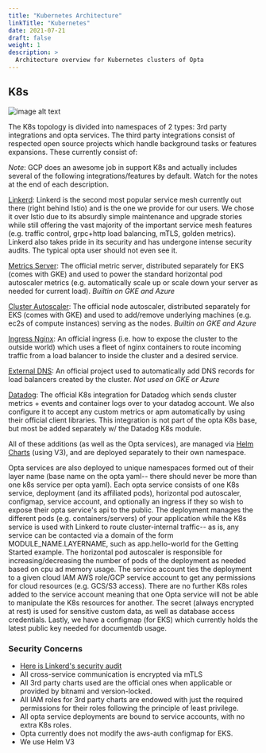 ```yaml
---
title: "Kubernetes Architecture"
linkTitle: "Kubernetes"
date: 2021-07-21
draft: false
weight: 1
description: >
  Architecture overview for Kubernetes clusters of Opta
---
```


## K8s

![image alt text](/images/opta_internal_kubernetes_architecture.png)

The K8s topology is divided into namespaces of 2 types: 3rd party integrations and opta services. The third party
integrations consist of respected open source projects which handle background tasks or features expansions. These
currently consist of:

_Note_: GCP does an awesome job in support K8s and actually includes several of the following integrations/features by
default. Watch for the notes at the end of each description.

[Linkerd](https://linkerd.io/): Linkerd is the second most popular service mesh currently out there (right behind
Istio) and is the one we provide for our users. We chose it over Istio due to its absurdly simple maintenance and
upgrade stories while still offering the vast majority of the important service mesh features (e.g. traffic control,
grpc+http load balancing, mTLS, golden metrics). Linkerd also takes pride in its security and has undergone intense
security audits. The typical opta user should not even see it.

[Metrics Server](https://github.com/kubernetes-sigs/metrics-server): The official metric server, distributed separately
for EKS (comes with GKE) and used to power the standard horizontal pod autoscaler metrics (e.g. automatically scale up
or scale down your server as needed for current load). _Builtin on GKE and Azure_

[Cluster Autoscaler](https://github.com/kubernetes/autoscaler/tree/master/cluster-autoscaler): The official node
autoscaler, distributed separately for EKS (comes with GKE) and used to add/remove underlying machines (e.g. ec2s of
compute instances) serving as the nodes. _Builtin on GKE and Azure_

[Ingress Nginx](https://kubernetes.github.io/ingress-nginx/): An official ingress (i.e. how to expose the cluster to
the outside world) which uses a fleet of nginx containers to route incoming traffic from a load balancer to inside the
cluster and a desired service.

[External DNS](https://github.com/kubernetes-sigs/external-dns): An official project used to automatically add DNS
records for load balancers created by the cluster. _Not used on GKE or Azure_

[Datadog](https://github.com/DataDog/helm-charts/tree/master/charts/datadog): The official K8s integration for Datadog
which sends cluster metrics + events and container logs over to your datadog account. We also configure it to accept
any custom metrics or apm automatically by using their official client libraries. This integration is not part of the
opta K8s base, but most be added separately w/ the Datadog K8s module.

All of these additions (as well as the Opta services), are managed via [Helm Charts](https://helm.sh/) (using V3), and
are deployed separately to their own namespace.

Opta services are also deployed to unique namespaces formed out of their layer name (base name on the opta yaml-- there
should never be more than one k8s service per opta yaml). Each opta service consists of one K8s service, deployment (and
its affiliated pods), horizontal pod autoscaler, configmap, service account, and optionally an ingress if they so wish
to expose their opta service's api to the public. The deployment manages the different pods (e.g. containers/servers)
of your application while the K8s service is used with Linkerd to route cluster-internal traffic-- as is, any service
can be contacted via a domain of the form MODULE_NAME.LAYERNAME, such as app.hello-world for the Getting Started example. The horizontal pod
autoscaler is responsible for increasing/decreasing the number of pods of the deployment as needed based on cpu ad memory
usage. The service account ties the deployment to a given cloud IAM AWS role/GCP service account to get any permissions
for cloud resources (e.g. GCS/S3 access). There are no further K8s roles added to the service account meaning that
one Opta service will not be able to manipulate the K8s resources for another. The secret (always encrypted at rest) is
used for sensitive custom data, as well as database access credentials. Lastly, we have a configmap (for EKS) which
currently holds the latest public key needed for documentdb usage.

### Security Concerns

- [Here is Linkerd's security audit](https://github.com/linkerd/linkerd2/blob/main/SECURITY_AUDIT.pdf)
- All cross-service communication is encrypted via mTLS
- All 3rd party charts used are the official ones when applicable or provided by bitnami and version-locked.
- All IAM roles for 3rd party charts are endowed with just the required permissions for their roles following the
  principle of least privilege.
- All opta service deployments are bound to service accounts, with no extra K8s roles.
- Opta currently does not modify the aws-auth configmap for EKS.
- We use Helm V3
